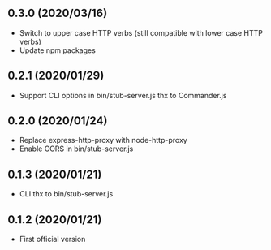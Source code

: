 ## 0.3.0 (2020/03/16)

- Switch to upper case HTTP verbs (still compatible with lower case HTTP verbs)
- Update npm packages

## 0.2.1 (2020/01/29)

- Support CLI options in bin/stub-server.js thx to Commander.js

## 0.2.0 (2020/01/24)

- Replace express-http-proxy with node-http-proxy
- Enable CORS in bin/stub-server.js

## 0.1.3 (2020/01/21)

- CLI thx to bin/stub-server.js

## 0.1.2 (2020/01/21)

- First official version
